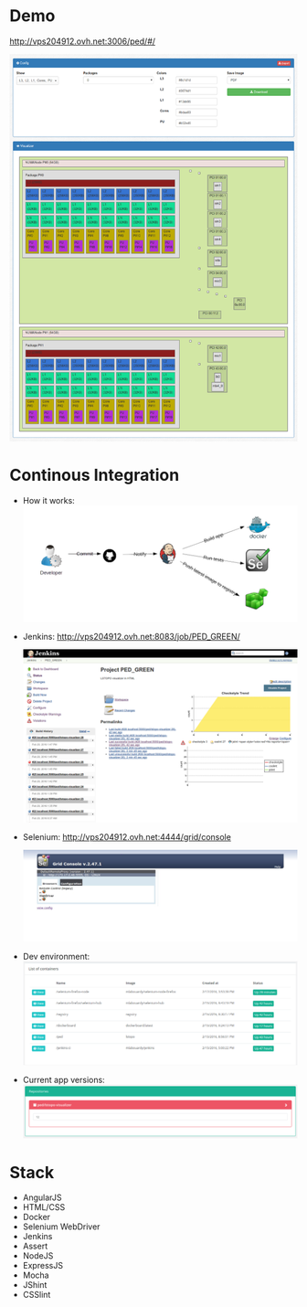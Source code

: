 # Demo
  http://vps204912.ovh.net:3006/ped/#/

  ![Alt text](preview/current.png "")

# Continous Integration
  - How it works:
    ![Alt text](preview/howitworks.png "")

  - Jenkins:
    http://vps204912.ovh.net:8083/job/PED_GREEN/

    ![Alt text](preview/jenkins.png "")

  - Selenium:
    http://vps204912.ovh.net:4444/grid/console

    ![Alt text](preview/selenium.png "")

  - Dev environment:
      ![Alt text](preview/containers.png "")

  - Current app versions:
      ![Alt text](preview/images.png "")

# Stack

* AngularJS
* HTML/CSS
* Docker
* Selenium WebDriver
* Jenkins
* Assert
* NodeJS
* ExpressJS
* Mocha
* JShint
* CSSlint
